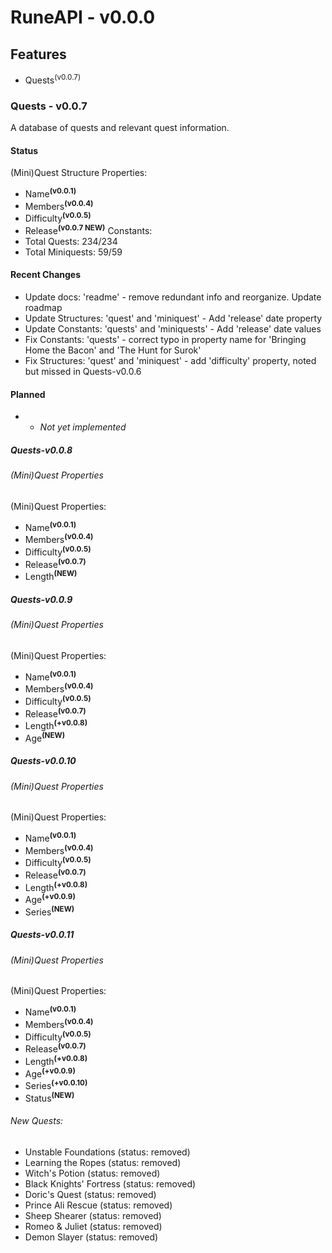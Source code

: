 # RuneAPI - v0.0.0

## Features
* Quests<sup>(v0.0.7)</sup>

### Quests - v0.0.7
A database of quests and relevant quest information.

#### Status
(Mini)Quest Structure Properties:
* Name<sup>**(v0.0.1)**</sup>
* Members<sup>**(v0.0.4)**</sup>
* Difficulty<sup>**(v0.0.5)**</sup>
* Release<sup>**(v0.0.7 NEW)**</sup>
Constants:
* Total Quests: 234/234
* Total Miniquests: 59/59

#### Recent Changes
* Update docs: 'readme' - remove redundant info and reorganize. Update roadmap
* Update Structures: 'quest' and 'miniquest' - Add 'release' date property
* Update Constants: 'quests' and 'miniquests' - Add 'release' date values
* Fix Constants: 'quests' - correct typo in property name for 'Bringing Home the Bacon' and 'The Hunt for Surok'
* Fix Structures: 'quest' and 'miniquest' - add 'difficulty' property, noted but missed in Quests-v0.0.6

#### Planned
+ - *Not yet implemented*

##### Quests-v0.0.8
###### (Mini)Quest Properties
(Mini)Quest Properties:
* Name<sup>**(v0.0.1)**</sup>
* Members<sup>**(v0.0.4)**</sup>
* Difficulty<sup>**(v0.0.5)**</sup>
* Release<sup>**(v0.0.7)**</sup>
* Length<sup>**(NEW)**</sup>

##### Quests-v0.0.9
###### (Mini)Quest Properties
(Mini)Quest Properties:
* Name<sup>**(v0.0.1)**</sup>
* Members<sup>**(v0.0.4)**</sup>
* Difficulty<sup>**(v0.0.5)**</sup>
* Release<sup>**(v0.0.7)**</sup>
* Length<sup>**(+v0.0.8)**</sup>
* Age<sup>**(NEW)**</sup>

##### Quests-v0.0.10
###### (Mini)Quest Properties
(Mini)Quest Properties:
* Name<sup>**(v0.0.1)**</sup>
* Members<sup>**(v0.0.4)**</sup>
* Difficulty<sup>**(v0.0.5)**</sup>
* Release<sup>**(v0.0.7)**</sup>
* Length<sup>**(+v0.0.8)**</sup>
* Age<sup>**(+v0.0.9)**</sup>
* Series<sup>**(NEW)**</sup>

##### Quests-v0.0.11
###### (Mini)Quest Properties
(Mini)Quest Properties:
* Name<sup>**(v0.0.1)**</sup>
* Members<sup>**(v0.0.4)**</sup>
* Difficulty<sup>**(v0.0.5)**</sup>
* Release<sup>**(v0.0.7)**</sup>
* Length<sup>**(+v0.0.8)**</sup>
* Age<sup>**(+v0.0.9)**</sup>
* Series<sup>**(+v0.0.10)**</sup>
* Status<sup>**(NEW)**</sup>

###### New Quests:
* Unstable Foundations (status: removed)
* Learning the Ropes (status: removed)
* Witch's Potion (status: removed)
* Black Knights' Fortress (status: removed)
* Doric's Quest (status: removed)
* Prince Ali Rescue (status: removed)
* Sheep Shearer (status: removed)
* Romeo & Juliet (status: removed)
* Demon Slayer (status: removed)